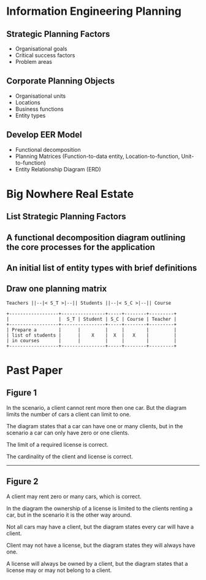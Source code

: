 
# Information Engineering Planning

## Strategic Planning Factors

- Organisational goals
- Critical success factors
- Problem areas

## Corporate Planning Objects

- Organisational units
- Locations
- Business functions
- Entity types

## Develop EER Model

- Functional decomposition
- Planning Matrices (Function-to-data entity, Location-to-function,
  Unit-to-function)
- Entity Relationship Diagram (ERD)

# Big Nowhere Real Estate

## List Strategic Planning Factors

## A functional decomposition diagram outlining the core processes for the application

## An initial list of entity types with brief definitions

## Draw one planning matrix


    Teachers ||--|< S_T >|--|| Students ||--|< S_C >|--|| Course

    +------------------+----------------+-----+--------+---------+
    |                  |  S_T | Student | S_C | Course | Teacher |
    +------------------+----------------+-----+--------+---------+
    | Prepare a        |      |         |     |        |         |
    | list of students |      |    X    |  X  |   X    |         |
    | in courses       |      |         |     |        |         | 
    +------------------+----------------+-----+--------+---------+


# Past Paper

## Figure 1

In the scenario, a client cannot rent more then one car. But the diagram limits
the number of cars a client can limit to one.

The diagram states that a car can have one or many clients, but in the scenario
a car can only have zero or one clients.

The limit of a required license is correct.

The cardinality of the client and license is correct.

---

## Figure 2

A client may rent zero or many cars, which is correct.

In the diagram the ownership of a license is limited to the clients renting a
car, but in the scenario it is the other way around.

Not all cars may have a client, but the diagram states every car will have a
client.

Client may not have a license, but the diagram states they will always have
one.

A license will always be owned by a client, but the diagram states that a
license may or may not belong to a client.




